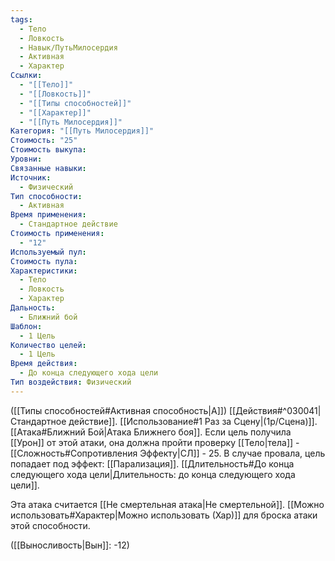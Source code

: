 ```yaml
---
tags:
  - Тело
  - Ловкость
  - Навык/ПутьМилосердия
  - Активная
  - Характер
Ссылки:
  - "[[Тело]]"
  - "[[Ловкость]]"
  - "[[Типы способностей]]"
  - "[[Характер]]"
  - "[[Путь Милосердия]]"
Категория: "[[Путь Милосердия]]"
Стоимость: "25"
Стоимость выкупа: 
Уровни: 
Связанные навыки: 
Источник:
  - Физический
Тип способности:
  - Активная
Время применения:
  - Стандартное действие
Стоимость применения:
  - "12"
Используемый пул: 
Стоимость пула: 
Характеристики:
  - Тело
  - Ловкость
  - Характер
Дальность:
  - Ближний бой
Шаблон:
  - 1 Цель
Количество целей:
  - 1 Цель
Время действия:
  - До конца следующего хода цели
Тип воздействия: Физический
---
```

([[Типы способностей#Активная способность|А]]) [[Действия#^030041|Стандартное действие]]. [[Использование#1 Раз за Сцену|(1р/Сцена)]]. [[Атака#Ближний Бой|Атака Ближнего боя]]. Если цель получила [[Урон]] от этой атаки, она должна пройти проверку [[Тело|тела]] - [[Сложность#Cопротивления Эффекту|СЛ]] - 25. В случае провала, цель попадает под эффект: [[Парализация]]. [[Длительность#До конца следующего хода цели|Длительность: до конца следующего хода цели]].

Эта атака считается [[Не смертельная атака|Не смертельной]].
[[Можно использовать#Характер|Можно использовать (Хар)]] для броска атаки этой способности. 

([[Выносливость|Вын]]: -12)
